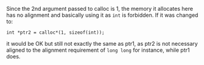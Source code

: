 Since the 2nd argument passed to calloc is 1, the memory it allocates here has no alignment and basically using it as `int` is forbidden.
If it was changed to:
```
int *ptr2 = calloc*(1, sizeof(int));
```
it would be OK but still not exactly the same as ptr1, as ptr2 is not necessary aligned to the alignment requirement of `long long` for instance, while ptr1 does.
